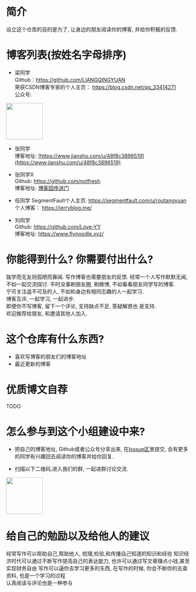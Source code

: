 # 简介
设立这个仓库的目的是为了, 让身边的朋友阅读你的博客, 并给你积极的反馈.  

# 博客列表(按姓名字母排序)
- 梁同学  
Github：https://github.com/LIANGQINGYUAN  
荣获CSDN博客专家的个人主页： https://blog.csdn.net/qq_33414271  
公众号: 
<div style="align:center;"><img src="images/liang-wechat-public.jpg" width="100px"/> </div>

- 张同学  
博客地址: [https://www.jianshu.com/u/48f8c3896519](https://www.jianshu.com/u/48f8c3896519)

- 张同学X  
Github: https://github.com/notfresh  
博客地址: [博客园传送门](https://cnblogs.com/notfresh)  

- 任同学
SegmentFault个人主页: https://segmentfault.com/u/routangyuan  
个人博客： https://jerryblog.me/

- 刘同学  
Github: https://github.com/Love-YY  
博客地址: https://www.flynoodle.xyz/



# 你能得到什么? 你需要付出什么?  
独学而无友则孤陋而寡闻. 写作博客也需要朋友的反馈. 
经常一个人写作默默无闻, 不如一起交流探讨. 平时没事刷朋友圈, 刷微博, 不如看看朋友同学写的博客.  
宁可关注遥不可及的人, 不如和身边有相同志趣的人一起学习.   
博客互评, 一起学习, 一起进步.   
即便你不写博客, 留下一个评论, 支持缺点不足, 答疑解惑也 是支持.    
欢迎推荐给朋友, 和邀请其他人加入.   
 

# 这个仓库有什么东西?  
- 喜欢写博客的朋友们的博客地址 
- 最近更新的博客 




# 优质博文自荐 
TODO   

# 怎么参与到这个小组建设中来?  
- 把自己的博客地址, Github或者公众号分享出来, 在[Isssue区](https://github.com/notfresh/blog_writers/issues)里提交, 会有更多的同学有兴趣回去阅读你的博客并给你回复.  

- 扫描以下二维码,进入我们的群, 一起进群讨论交流. 
<div style="align:center;"><img src="images/writers-wechat-group.jpeg" width="100px"/> </div>

# 给自己的勉励以及给他人的建议
经常写作可以帮助自己,帮助他人, 梳理,检验,和传播自己知道的知识和经验
知识经济时代可以通过不断写作提高自己的表达能力, 也许可以通过写文章赚点小钱,甚至实现财务自由
写作可以逼你去学习更多的东西, 在写作的时候, 你会不断你的去查资料, 也是一个学习的过程  
认真阅读与评论也是一种参与
